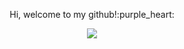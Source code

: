 <div align="center">
<p>Hi, welcome to my github!:purple_heart:</p>
<img src="https://user-images.githubusercontent.com/64483622/127747794-cc4e58b1-1d4c-4d48-afb2-664a4b95c6cd.gif">
</div>



<!--
**burcuaslan/burcuaslan** is a ✨ _special_ ✨ repository because its `README.md` (this file) appears on your GitHub profile.
 <div style="text-align:center"><img src="..." /></div>
Here are some ideas to get you started:

- 🔭 I’m currently working on ...
- 🌱 I’m currently learning ...
- 👯 I’m looking to collaborate on ...
- 🤔 I’m looking for help with ...
- 💬 Ask me about ...
- 📫 How to reach me: ...
- 😄 Pronouns: ...
- ⚡ Fun fact: ...
-->
